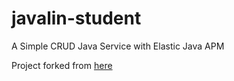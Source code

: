 # javalin-student
 A Simple CRUD Java Service with Elastic Java APM

 Project forked from [here](https://github.com/slgobinath/Java-Helps-Java/tree/master/webservices/microservices/javalin/student-crud)
